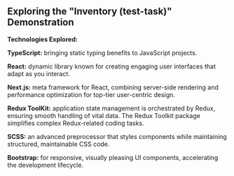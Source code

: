 ## **Exploring the "Inventory (test-task)" Demonstration**

**Technologies Explored:**

**TypeScript:** bringing static typing benefits to JavaScript projects.

**React:** dynamic library known for creating engaging user interfaces that adapt as you interact.

**Next.js:** meta framework for React, combining server-side rendering and performance optimization for top-tier user-centric design.

**Redux ToolKit:** application state management is orchestrated by Redux, ensuring smooth handling of vital data. The Redux Toolkit package simplifies complex Redux-related coding tasks.

**SCSS:** an advanced preprocessor that styles components while maintaining structured, maintainable CSS code.

**Bootstrap:** for responsive, visually pleasing UI components, accelerating the development lifecycle.
